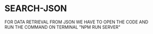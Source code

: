 # SEARCH-JSON
FOR DATA RETRIEVAL FROM JSON WE HAVE TO OPEN THE CODE AND RUN THE COMMAND ON TERMINAL "NPM RUN SERVER"
